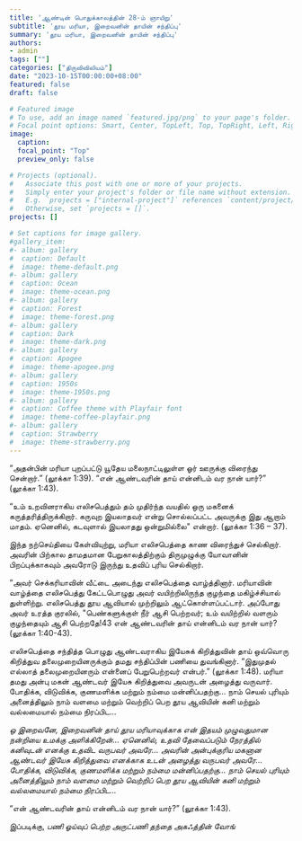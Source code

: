```yaml
---
title: 'ஆண்டின் பொதுக்காலத்தின் 28-ம் ஞாயிறு'
subtitle: 'தூய மரியா, இறைவனின் தாயின் சந்திப்பு'
summary: 'தூய மரியா, இறைவனின் தாயின் சந்திப்பு'
authors:
- admin
tags: [""]
categories: ["திருவிவிலியம்"]
date: "2023-10-15T00:00:00+08:00"
featured: false
draft: false

# Featured image
# To use, add an image named `featured.jpg/png` to your page's folder.
# Focal point options: Smart, Center, TopLeft, Top, TopRight, Left, Right, BottomLeft, Bottom, BottomRight
image:
  caption:
  focal_point: "Top"
  preview_only: false

# Projects (optional).
#   Associate this post with one or more of your projects.
#   Simply enter your project's folder or file name without extension.
#   E.g. `projects = ["internal-project"]` references `content/project/deep-learning/index.md`.
#   Otherwise, set `projects = []`.
projects: []

# Set captions for image gallery.
#gallery_item:
#- album: gallery
#  caption: Default
#  image: theme-default.png
#- album: gallery
#  caption: Ocean
#  image: theme-ocean.png
#- album: gallery
#  caption: Forest
#  image: theme-forest.png
#- album: gallery
#  caption: Dark
#  image: theme-dark.png
#- album: gallery
#  caption: Apogee
#  image: theme-apogee.png
#- album: gallery
#  caption: 1950s
#  image: theme-1950s.png
#- album: gallery
#  caption: Coffee theme with Playfair font
#  image: theme-coffee-playfair.png
#- album: gallery
#  caption: Strawberry
#  image: theme-strawberry.png
---
```

“அதன்பின் மரியா புறப்பட்டு யூதேய மலைநாட்டிலுள்ள ஓர் ஊருக்கு விரைந்து சென்றார்.” (லூக்கா 1:39).
“என் ஆண்டவரின் தாய் என்னிடம் வர நான் யார்?” (லூக்கா 1:43).

“உம் உறவினராகிய எலிசபெத்தும் தம் முதிர்ந்த வயதில் ஒரு மகனைக் கருத்தரித்திருக்கிறார். கருவுற இயலாதவர் என்று சொல்லப்பட்ட அவருக்கு இது ஆறாம் மாதம். ஏனெனில், கடவுளால் இயலாதது ஒன்றுமில்லை" என்றார். (லூக்கா 1:36 – 37).

இந்த நற்செய்தியை கேள்வியுற்று, மரியா எலிசபெத்தை காண விரைந்துச் செல்கிறார். அவரின் பிற்கால தாமதமான பேறுகாலத்திற்கும் திருமுழுக்கு யோவானின் பிறப்புக்காகவும் அவரோடு இருந்து உதவிப் புரிய செல்கிறார்.

“அவர் செக்கரியாவின் வீட்டை அடைந்து எலிசபெத்தை வாழ்த்தினார். மரியாவின் வாழ்த்தை எலிசபெத்து கேட்டபொழுது அவர் வயிற்றிலிருந்த குழந்தை மகிழ்ச்சியால் துள்ளிற்று. எலிசபெத்து தூய ஆவியால் முற்றிலும் ஆட்கொள்ளப்பட்டார். அப்போது அவர் உரத்த குரலில், "பெண்களுக்குள் நீர் ஆசி பெற்றவர்; உம் வயிற்றில் வளரும் குழந்தையும் ஆசி பெற்றதே!43 என் ஆண்டவரின் தாய் என்னிடம் வர நான் யார்? (லூக்கா 1:40-43).

எலிசபெத்தை சந்தித்த பொழுது ஆண்டவராகிய இயேசுக் கிறித்துவின் தாய் ஒவ்வொரு கிறித்துவ தலைமுறையினருக்கும் தமது சந்திப்பின் பணியை துவங்கினார்.  “இதுமுதல் எல்லாத் தலைமுறையினரும் என்னைப் பேறுபெற்றவர் என்பர்.” (லூக்கா 1:48).
மரியா தமது அன்பு மகன் ஆண்டவர் இயேசு கிறித்துவை அவருடன் அழைத்து வருவார். போதிக்க, விடுவிக்க, குணமளிக்க மற்றும் நம்மை மன்னிப்பதற்கு... நாம் செயல் புரியும் அனைத்திலும் நாம் வளமை மற்றும் வெற்றிப் பெற தூய ஆவியின் கனி மற்றும் வல்லமையால் நம்மை நிரப்பிட... 

_ஒ இறைவனே,_
_இறைவனின் தாய் தூய மரியாவுக்காக_
_என் இதயம் முழுவதுமான நன்றியை உமக்கு அளிக்கிறேன்..._
_ஏனெனில், உதவி தேவைப்படும் நேரத்தில் கனிவுடன் எனக்கு உதவிட வருபவர் அவரே..._
_அவரின் அன்புக்குரிய மகனான ஆண்டவர் இயேசு கிறித்துவை எனக்காக உடன் அழைத்து_ _வருபவர் அவரே..._
_போதிக்க, விடுவிக்க, குணமளிக்க மற்றும் நம்மை மன்னிப்பதற்கு... நாம் செயல்_ _புரியும் அனைத்திலும் நாம் வளமை மற்றும் வெற்றிப் பெற தூய ஆவியின் கனி மற்றும்_ _வல்லமையால் நம்மை நிரப்பிட..._ 

“என் ஆண்டவரின் தாய் என்னிடம் வர நான் யார்?” (லூக்கா 1:43).

இப்படிக்கு,
_பணி ஓய்வுப் பெற்ற அருட்பணி தந்தை அகஃத்தின் வோங்_